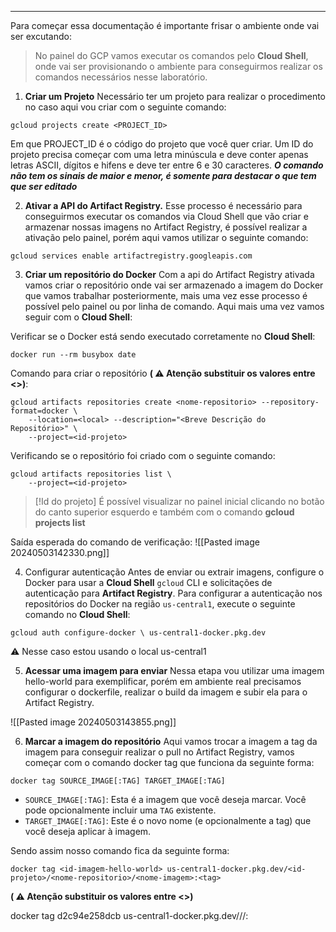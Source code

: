----------

Para começar essa documentação é importante frisar o ambiente onde vai ser excutando: 

> No painel do GCP vamos executar os comandos pelo **Cloud Shell**, onde vai ser provisionando o ambiente para conseguirmos realizar os comandos necessários nesse laboratório. 

1. **Criar um Projeto** 
	Necessário ter um projeto para realizar o procedimento no caso aqui vou criar com o seguinte comando: 

```
gcloud projects create <PROJECT_ID>
```

Em que PROJECT_ID é o código do projeto que você quer criar. Um ID do projeto precisa começar com uma letra minúscula e deve conter apenas letras ASCII, dígitos e hifens e deve ter entre 6 e 30 caracteres. ***O comando não tem os sinais de maior e menor, é somente para destacar o que tem que ser editado*** 

2. **Ativar a API do Artifact Registry.**
	 Esse processo é necessário para conseguirmos executar os comandos via Cloud Shell que vão criar e armazenar nossas imagens no Artifact Registry, é possível realizar a ativação pelo painel, porém aqui vamos utilizar o seguinte comando: 

```
gcloud services enable artifactregistry.googleapis.com
```

3.  **Criar um repositório do Docker**
	Com a api do Artifact Registry ativada vamos criar o repositório onde vai ser armazenado a imagem do Docker que vamos trabalhar posteriormente, mais uma vez esse processo é possível pelo painel ou por linha de comando. Aqui mais uma vez vamos seguir com o **Cloud Shell**: 


Verificar se o Docker está sendo executado corretamente no **Cloud Shell**: 
```
docker run --rm busybox date
```

Comando para criar o repositório **( ⚠️ Atenção substituir os valores entre <>)**: 
```
gcloud artifacts repositories create <nome-repositorio> --repository-format=docker \
    --location=<local> --description="<Breve Descrição do Repositório>" \
    --project=<id-projeto>
```

Verificando se o repositório foi criado com o seguinte comando: 
```
gcloud artifacts repositories list \
    --project=<id-projeto>
```

> [!Id do projeto]
>É possível visualizar no painel inicial clicando no botão do canto superior esquerdo e também com o comando  **gcloud projects list**

Saída esperada do comando de verificação: 
![[Pasted image 20240503142330.png]]

4. Configurar autenticação 
	 Antes de enviar ou extrair imagens, configure o Docker para usar a **Cloud Shell** `gcloud` CLI e solicitações de autenticação para **Artifact Registry**. Para configurar a autenticação nos repositórios do Docker na região `us-central1`, execute o seguinte comando no **Cloud Shell**:

```
gcloud auth configure-docker \ us-central1-docker.pkg.dev
```
⚠️ Nesse caso estou usando o local us-central1

5. **Acessar uma imagem para enviar**
	 Nessa etapa vou utilizar uma imagem hello-world para exemplificar, porém em ambiente real precisamos configurar o dockerfile, realizar o build da imagem e subir ela para o Artifact Registry. 

![[Pasted image 20240503143855.png]]

6. **Marcar a imagem do repositório**
	 Aqui vamos trocar a imagem a tag da imagem para conseguir realizar o pull no  Artifact Registry, vamos começar com o comando docker tag que funciona da seguinte forma: 

```
docker tag SOURCE_IMAGE[:TAG] TARGET_IMAGE[:TAG]
```

- `SOURCE_IMAGE[:TAG]`: Esta é a imagem que você deseja marcar. Você pode opcionalmente incluir uma `TAG` existente.
- `TARGET_IMAGE[:TAG]`: Este é o novo nome (e opcionalmente a tag) que você deseja aplicar à imagem.

Sendo assim nosso comando fica da seguinte forma: 

```
docker tag <id-imagem-hello-world> us-central1-docker.pkg.dev/<id-projeto>/<nome-repositorio>/<nome-imagem>:<tag>
```
**( ⚠️ Atenção substituir os valores entre <>)**


docker tag d2c94e258dcb us-central1-docker.pkg.dev/<id-projeto>/<nome-repositorio>/<nome-imagem>:<tag>
